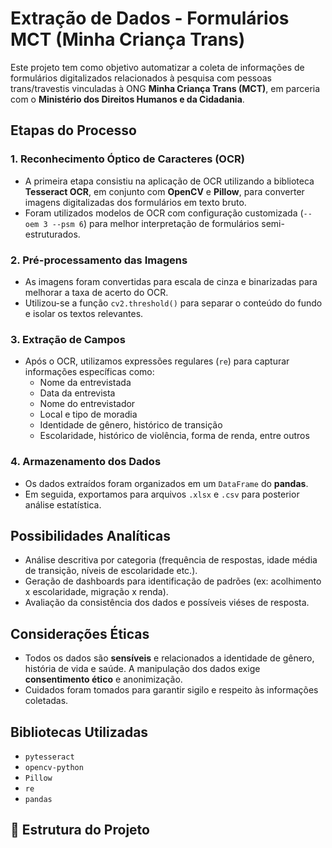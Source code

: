# Extração de Dados - Formulários MCT (Minha Criança Trans)

Este projeto tem como objetivo automatizar a coleta de informações de formulários digitalizados relacionados à pesquisa com pessoas trans/travestis vinculadas à ONG **Minha Criança Trans (MCT)**, em parceria com o **Ministério dos Direitos Humanos e da Cidadania**.

## Etapas do Processo

### 1. Reconhecimento Óptico de Caracteres (OCR)
- A primeira etapa consistiu na aplicação de OCR utilizando a biblioteca **Tesseract OCR**, em conjunto com **OpenCV** e **Pillow**, para converter imagens digitalizadas dos formulários em texto bruto.
- Foram utilizados modelos de OCR com configuração customizada (`--oem 3 --psm 6`) para melhor interpretação de formulários semi-estruturados.

### 2. Pré-processamento das Imagens
- As imagens foram convertidas para escala de cinza e binarizadas para melhorar a taxa de acerto do OCR.
- Utilizou-se a função `cv2.threshold()` para separar o conteúdo do fundo e isolar os textos relevantes.

### 3. Extração de Campos
- Após o OCR, utilizamos expressões regulares (`re`) para capturar informações específicas como:
  - Nome da entrevistada
  - Data da entrevista
  - Nome do entrevistador
  - Local e tipo de moradia
  - Identidade de gênero, histórico de transição
  - Escolaridade, histórico de violência, forma de renda, entre outros

### 4. Armazenamento dos Dados
- Os dados extraídos foram organizados em um `DataFrame` do **pandas**.
- Em seguida, exportamos para arquivos `.xlsx` e `.csv` para posterior análise estatística.

## Possibilidades Analíticas

- Análise descritiva por categoria (frequência de respostas, idade média de transição, níveis de escolaridade etc.).
- Geração de dashboards para identificação de padrões (ex: acolhimento x escolaridade, migração x renda).
- Avaliação da consistência dos dados e possíveis viéses de resposta.

## Considerações Éticas

- Todos os dados são **sensíveis** e relacionados a identidade de gênero, história de vida e saúde. A manipulação dos dados exige **consentimento ético** e anonimização.
- Cuidados foram tomados para garantir sigilo e respeito às informações coletadas.

## Bibliotecas Utilizadas

- `pytesseract`
- `opencv-python`
- `Pillow`
- `re`
- `pandas`

## 📁 Estrutura do Projeto

